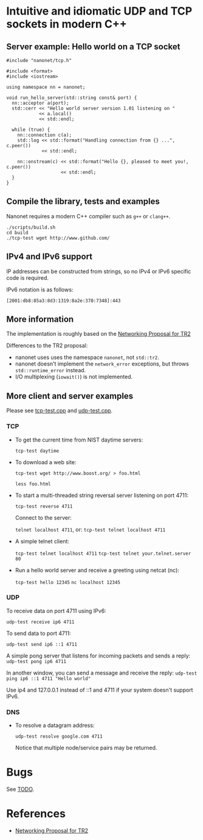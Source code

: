 # Intuitive and idiomatic UDP and TCP sockets in modern C++


## Server example: Hello world on a TCP socket

```
#include "nanonet/tcp.h"

#include <format>
#include <iostream>

using namespace nn = nanonet;

void run_hello_server(std::string const& port) {
  nn::acceptor a(port);
  std::cerr << "Hello world server version 1.01 listening on "
            << a.local()
            << std::endl;

  while (true) {
    nn::connection c(a);
    std::log << std::format("Handling connection from {} ...", c.peer())
             << std::endl;

    nn::onstream(c) << std::format("Hello {}, pleased to meet you!, c.peer())
                    << std::endl;
  }
}
```

## Compile the library, tests and examples

Nanonet requires a modern C++ compiler such as `g++` or `clang++`.

```
./scripts/build.sh
cd build
./tcp-test wget http://www.github.com/
```


## IPv4 and IPv6 support 

IP addresses can be constructed from strings, so no IPv4 or IPv6 specific code
is required.

IPv6 notation is as follows:
```
[2001:db8:85a3:8d3:1319:8a2e:370:7348]:443
```

## More information

The implementation is roughly based on the
[Networking Proposal for TR2](http://www.open-std.org/jtc1/sc22/wg21/docs/papers/2005/n1925.pdf)

Differences to the TR2 proposal:
- nanonet uses uses the namespace `nanonet`, not `std::tr2`.
- nanonet doesn't implement the `network_error` exceptions, but throws
  `std::runtime_error` instead.
- I/O multiplexing (`iowait()`) is not implemented.


## More client and server examples

Please see [tcp-test.cpp](testing/tcp-test.cpp) and [udp-test.cpp](testing/udp-test.cpp).

### TCP

* To get the current time from NIST daytime servers:
  
  `tcp-test daytime`

* To download a web site:

  `tcp-test wget http://www.boost.org/ > foo.html`
  
  `less foo.html`

* To start a multi-threaded string reversal server listening on port 4711:

  `tcp-test reverse 4711`

  Connect to the server:

  `telnet localhost 4711`, or:
  `tcp-test telnet localhost 4711`

* A simple telnet client:

  `tcp-test telnet localhost 4711`
  `tcp-test telnet your.telnet.server 80`

* Run a hello world server and receive a greeting using netcat (nc):

  `tcp-test hello 12345`
  `nc localhost 12345`


### UDP

To receive data on port 4711 using IPv6:

  `udp-test receive ip6 4711`

To send data to port 4711:

  `udp-test send ip6 ::1 4711`

A simple pong server that listens for incoming packets and sends a reply:
  `udp-test pong ip6 4711`

In another window, you can send a message and receive the reply:
  `udp-test ping ip6 ::1 4711 "Hello world"`

Use ip4 and 127.0.0.1 instead of ::1 and 4711 if your system doesn't 
support IPv6.


### DNS

* To resolve a datagram address:

  `udp-test resolve google.com 4711`

  Notice that multiple node/service pairs may be returned.


# Bugs

See [TODO](TODO.md). 


# References 

* [Networking Proposal for TR2](http://www.open-std.org/jtc1/sc22/wg21/docs/papers/2005/n1925.pdf)
